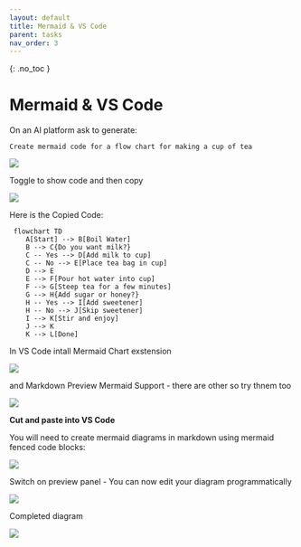 ```yaml
---
layout: default
title: Mermaid & VS Code
parent: tasks
nav_order: 3
---
```


{: .no_toc }

# Mermaid & VS Code 

On an AI platform ask to generate:

```
Create mermaid code for a flow chart for making a cup of tea
```

![](../img/mermaid_imgs_2025/mermaid_2025_1.png)

Toggle to show code and then copy 

![](../img/mermaid_imgs_2025/mermaid_2025_2.png)

Here is the Copied Code:

```
 flowchart TD
    A[Start] --> B[Boil Water]
    B --> C{Do you want milk?}
    C -- Yes --> D[Add milk to cup]
    C -- No --> E[Place tea bag in cup]
    D --> E
    E --> F[Pour hot water into cup]
    F --> G[Steep tea for a few minutes]
    G --> H{Add sugar or honey?}
    H -- Yes --> I[Add sweetener]
    H -- No --> J[Skip sweetener]
    I --> K[Stir and enjoy]
    J --> K
    K --> L[Done] 

```


In VS Code intall Mermaid Chart exstension

![](../img/mermaid_imgs_2025/mermaid_2025_4.png)

and Markdown Preview Mermaid Support - there are other so try thnem too

![](../img/mermaid_imgs_2025/mermaid_2025_5.png)

**Cut and paste into VS Code**

You will need to create mermaid diagrams in markdown using mermaid fenced code blocks:


![](../img/mermaid_imgs_2025/mermaid_2025_6.png)

Switch on preview panel - You can now edit your diagram programmatically

![](../img/mermaid_imgs_2025/mermaid_2025_3.png)

Completed diagram

![](../img/mermaid_imgs_2025/final_dia_mer.png)
